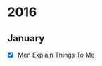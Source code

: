 # 2016

## January

- [x] [Men Explain Things To Me](http://www.amazon.com/Men-Explain-Things-Updated-Edition/dp/1608464962)
